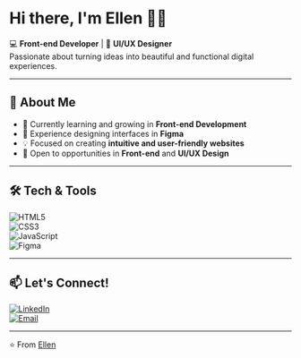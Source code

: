 # Hi there, I'm Ellen 👋✨  

💻 **Front-end Developer** | 🎨 **UI/UX Designer**  
Passionate about turning ideas into beautiful and functional digital experiences.  

---

## 🚀 About Me  
- 🌱 Currently learning and growing in **Front-end Development**  
- 🎨 Experience designing interfaces in **Figma**  
- 💡 Focused on creating **intuitive and user-friendly websites**  
- 🎯 Open to opportunities in **Front-end** and **UI/UX Design**  

---

## 🛠️ Tech & Tools  
![HTML5](https://img.shields.io/badge/HTML5-E34F26?style=for-the-badge&logo=html5&logoColor=white)  
![CSS3](https://img.shields.io/badge/CSS3-1572B6?style=for-the-badge&logo=css3&logoColor=white)  
![JavaScript](https://img.shields.io/badge/JavaScript-F7DF1E?style=for-the-badge&logo=javascript&logoColor=black)  
![Figma](https://img.shields.io/badge/Figma-F24E1E?style=for-the-badge&logo=figma&logoColor=white)  

---

## 📫 Let's Connect!  
[![LinkedIn](https://img.shields.io/badge/LinkedIn-0A66C2?style=for-the-badge&logo=linkedin&logoColor=white)](https://linkedin.com/in/elliecsr)  
[![Email](https://img.shields.io/badge/Email-D14836?style=for-the-badge&logo=gmail&logoColor=white)](ellencarolinesr25@gmail.com)  

---
⭐️ From [Ellen](https://github.com/elliecsr)

<!--
**elliecsr/elliecsr** is a ✨ _special_ ✨ repository because its `README.md` (this file) appears on your GitHub profile.

Here are some ideas to get you started:

- 🔭 I’m currently working on ...
- 🌱 I’m currently learning ...
- 👯 I’m looking to collaborate on ...
- 🤔 I’m looking for help with ...
- 💬 Ask me about ...
- 📫 How to reach me: ...
- 😄 Pronouns: ...
- ⚡ Fun fact: ...
-->
